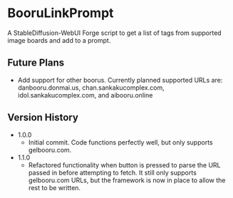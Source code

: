 # BooruLinkPrompt
A StableDiffusion-WebUI Forge script to get a list of tags from supported image boards and add to a prompt.

## Future Plans
- Add support for other boorus. Currently planned supported URLs are: danbooru.donmai.us, chan.sankakucomplex.com, idol.sankakucomplex.com, and aibooru.online

## Version History
- 1.0.0
    - Initial commit. Code functions perfectly well, but only supports gelbooru.com.
- 1.1.0
    - Refactored functionality when button is pressed to parse the URL passed in before attempting to fetch. It still only supports gelbooru.com URLs, but the framework is now in place to allow the rest to be written.
